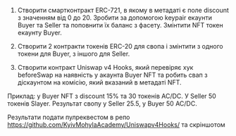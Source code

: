 1. Створити смартконтракт ERC-721, в якому в метадаті є поле discount з значенням від 0 до 20. Зробити за допомогою keypair екаунти Buyer та Seller та поповнити їх баланс з фасету. Змінтити NFT токен екаунту Buyer. 

2. Створити 2 контракти токенів ERC-20 для свопа і змінтити з одного токени для Buyer, з іншого для Seller. 

3. Створити контракт Uniswap v4 Hooks, який перевіряє хук beforeSwap на наявність у акаунта Buyer NFT та робить свап з діскаунтом на комісію, який вказаний в метадаті NFT. 

Приклад: у Buyer NFT з discount 15% та 30 токенів AC/DC. У Seller 50 токенів Slayer. Результат свопу у Seller 25.5, у Buyer 50 AC/DC.

Результати подати пулреквестом в репо https://github.com/KyivMohylaAcademy/Uniswapv4Hooks/ та скріншотом 